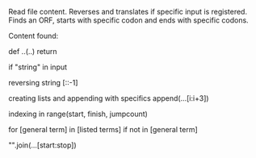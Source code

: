 Read file content. Reverses and translates if specific input is registered. Finds an ORF, starts with specific codon and ends with specific codons. 

Content found:

def ..(..)
return

if "string" in input

reversing string [::-1]

creating lists and appending with specifics append(...[i:i+3]) 

indexing in range(start, finish, jumpcount)

for [general term] in [listed terms]
if not in [general term]

"".join(...[start:stop])
